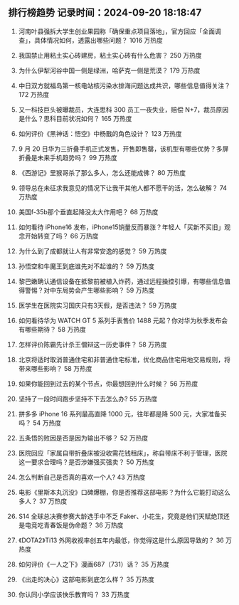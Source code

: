 
## 排行榜趋势 记录时间：2024-09-20 18:18:47
  
  1. 河南叶县强拆大学生创业果园称「确保重点项目落地」，官方回应「全面调查」，具体情况如何，透露出哪些问题？ 1016 万热度
    
  2. 我国禁止用粘土实心砖建房，粘土实心砖有什么危害？ 250 万热度
    
  3. 为什么伊犁河谷中国一侧是绿洲，哈萨克一侧是荒漠？ 179 万热度
    
  4. 中日双方就福岛第一核电站核污染水排海问题达成共识，哪些信息值得关注？ 172 万热度
    
  5. 又一科技巨头被曝裁员，大连思科 300 员工一夜失业，赔偿 N+7，裁员原因是什么？思科目前状况如何？ 165 万热度
    
  6. 如何评价《黑神话：悟空》中杨戬的角色设计？ 123 万热度
    
  7. 9 月 20 日华为三折叠手机正式发售，开售即售罄，该机型有哪些优势？多屏折叠是未来手机趋势吗？ 99 万热度
    
  8. 《西游记》里猴哥杀了那么多人，怎么还能成佛？ 80 万热度
    
  9. 领导总在未征求我意见的情况下让我干其他人都不愿干的活，怎么破解？ 74 万热度
    
  10. 美国f-35b那个垂直起降没太大作用吧？ 68 万热度
    
  11. 如何看待 iPhone16 发布，iPhone15销量反而暴涨？年轻人「买新不买旧」观念开始转变了吗？ 66 万热度
    
  12. 为什么到了成都就让人有非常安逸的感觉？ 59 万热度
    
  13. 孙悟空和牛魔王到底谁先对不起谁的？ 59 万热度
    
  14. 黎巴嫩确认通信设备在抵黎前被植入炸药，通过远程操控引爆，有哪些信息值得警惕？对中东局势会产生哪些影响？ 59 万热度
    
  15. 医学生在医院实习国庆只有3天假，是否违法？ 59 万热度
    
  16. 如何看待华为 WATCH GT 5 系列手表售价 1488 元起？你对华为秋季发布会有哪些期待？ 58 万热度
    
  17. 怎样评价陈霸先计杀王僧辩这一历史事件？ 58 万热度
    
  18. 北京将适时取消普通住宅和非普通住宅标准，优化商品住宅用地交易规则，将带来哪些影响？ 58 万热度
    
  19. 如果你能回到过去的某个节点，你最想回到什么时候？ 56 万热度
    
  20. 坚持了一段时间跑步坚持不下去怎么办? 55 万热度
    
  21. 拼多多 iPhone 16 系列最高直降 1000 元，往年都是降 500 元，大家准备买吗？ 54 万热度
    
  22. 五条悟的败因是否是因为输出不够？ 52 万热度
    
  23. 医院回应「家属自带折叠床被没收需花钱租床」，称自带床不利于管理，医院这一要求合理吗？是否涉嫌强买强卖？ 50 万热度
    
  24. 怎么判断自己是否真的喜欢一个人? 43 万热度
    
  25. 电影《里斯本丸沉没》口碑爆棚，你是否推荐这部电影？为什么它能打动这么多人？ 37 万热度
    
  26. S14 全球总决赛参赛大龄选手中不乏 Faker、小花生，究竟是他们天赋绝顶还是电竞吃青春饭是伪命题？ 36 万热度
    
  27. 《DOTA2》Ti13 外网收视率创五年内最低，你觉得这是什么原因导致的？ 36 万热度
    
  28. 如何评价《一人之下》漫画687（731）话？ 35 万热度
    
  29. 《出走的决心》这部电影到底怎么样？ 35 万热度
    
  30. 你认同小学应该快乐教育吗？ 33 万热度
    